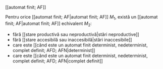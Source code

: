[[automat finit; AF]]

Pentru orice [[automat finit; AF|automat finit; AF]] $M_1$, există un [[automat finit; AF|automat finit; AF]] echivalent $M_2$:
- fără [[stare productivă sau neproductivă|stări neproductive]]
- fără [[stare accesibilă sau inaccesibilă|stări inaccesibile]]
- care este [[când este un automat finit determinist, nedeterminist, complet definit; AFD; AFN|determinist]]
- care este [[când este un automat finit determinist, nedeterminist, complet definit; AFD; AFN|complet definit]]
